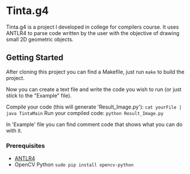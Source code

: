 # Tinta.g4

Tinta.g4 is a project I developed in college for compilers course. It uses ANTLR4 to parse code written by the user with the objective of drawing small 2D geometric objects.

## Getting Started

After cloning this project you can find a Makefile, just run ```make``` to build the project.

Now you can create a text file and write the code you wish to run (or just stick to the "Example" file).

Compile your code (this will generate 'Result_Image.py'):
	```cat yourFile | java TintaMain```
Run your compiled code:
	```python Result_Image.py```

In 'Example' file you can find comment code that shows what you can do with it.

### Prerequisites

* [ANTLR4](http://www.antlr.org/)
* OpenCV Python  ```sudo pip install opencv-python```

